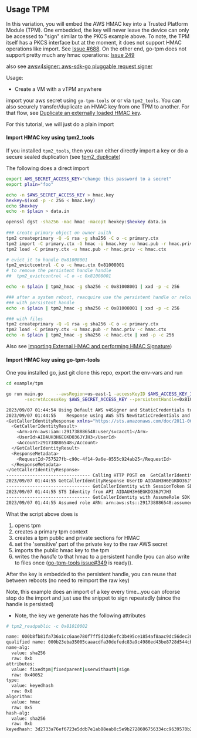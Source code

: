 ## Usage TPM

In this variation, you will embed the AWS HMAC key into a Trusted Platform Module (TPM).  One embedded, the key will never leave the device can only be accessed to "sign" similar to the PKCS example above.  To note, the TPM itself has a PKCS interface but at the moment, it does not support  HMAC operations like import.  See [Issue #688](https://github.com/tpm2-software/tpm2-pkcs11/issues/688).  On the other end, go-tpm does not support pretty much any hmac operations: [Issue 249](https://github.com/google/go-tpm/issues/249)


also see [awsv4signer: aws-sdk-go pluggable request signer](https://github.com/psanford/awsv4signer)

Usage:

-  Create a VM with a vTPM anywhere

import your aws secret using `go-tpm-tools` or or via `tpm2_tools`.  You can also securely transfer/duplicate an HMAC key from one TPM to another.  For that flow, see [Duplicate an externally loaded HMAC key](https://github.com/salrashid123/tpm2/tree/master/tpm2_duplicate#duplicate-an-externally-loaded-hmac-key).

For this tutorial, we will just do a plain import

#### Import HMAC key using tpm2_tools

If you installed `tpm2_tools`, then you can either directly import a key or do a secure sealed duplication (see [tpm2_duplicate](https://github.com/salrashid123/tpm2/tree/master/tpm2_duplicate))

The following does a direct import

```bash
export AWS_SECRET_ACCESS_KEY="change this password to a secret"
export plain="foo"

echo -n $AWS_SECRET_ACCESS_KEY > hmac.key
hexkey=$(xxd -p -c 256 < hmac.key)
echo $hexkey
echo -n $plain > data.in

openssl dgst -sha256 -mac hmac -macopt hexkey:$hexkey data.in
 
### create primary object on owner auith
tpm2 createprimary -Q -G rsa -g sha256 -C o -c primary.ctx
tpm2 import -C primary.ctx -G hmac -i hmac.key -u hmac.pub -r hmac.priv
tpm2 load -C primary.ctx -u hmac.pub -r hmac.priv -c hmac.ctx

# evict it to handle 0x81008001
tpm2_evictcontrol -C o -c hmac.ctx 0x81008001 
# to remove the persistent handle handle
##  tpm2_evictcontrol -C o -c 0x81008001

echo -n $plain | tpm2_hmac -g sha256 -c 0x81008001 | xxd -p -c 256

### after a system reboot, reacquire use the persistent handle or reload the primary key tree
### with persistent handle
echo -n $plain | tpm2_hmac -g sha256 -c 0x81008001 | xxd -p -c 256

### with files
tpm2 createprimary -Q -G rsa -g sha256 -C o -c primary.ctx
tpm2 load -C primary.ctx -u hmac.pub -r hmac.priv -c hmac.ctx
echo -n $plain | tpm2_hmac -g sha256 -c hmac.ctx | xxd -p -c 256
```

Also see [Importing External HMAC and performing HMAC Signature](https://github.com/salrashid123/tpm2/tree/master/hmac_import))

#### Import HMAC key using go-tpm-tools

One you installed go, just git clone this repo, export the env-vars and run

```bash
cd example/tpm

go run main.go     --awsRegion=us-east-1 -accessKeyID $AWS_ACCESS_KEY_ID   \
       -secretAccessKey $AWS_SECRET_ACCESS_KEY --persistentHandle=0x81008001 --flush=all  --evict

2023/09/07 01:44:54 Using Default AWS v4Signer and StaticCredentials to make REST GET call to GetCallerIdentity
2023/09/07 01:44:55    Response using AWS STS NewStaticCredentials and Standard v4.Singer 
<GetCallerIdentityResponse xmlns="https://sts.amazonaws.com/doc/2011-06-15/">
  <GetCallerIdentityResult>
    <Arn>arn:aws:iam::291738886548:user/svcacct1</Arn>
    <UserId>AIDAUH3H6EGKDO36JYJH3</UserId>
    <Account>291738886548</Account>
  </GetCallerIdentityResult>
  <ResponseMetadata>
    <RequestId>757527fb-c90c-4f14-9a6e-8555c924ab25</RequestId>
  </ResponseMetadata>
</GetCallerIdentityResponse>
-------------------------------- Calling HTTP POST on  GetCallerIdentity using Vault Signer
2023/09/07 01:44:55 GetCallerIdentityResponse UserID AIDAUH3H6EGKDO36JYJH3
-------------------------------- GetCallerIdentity with SessionToken SDK
2023/09/07 01:44:55 STS Identity from API AIDAUH3H6EGKDO36JYJH3
-------------------------------- GetCallerIdentity with AssumeRole SDK
2023/09/07 01:44:55 Assumed role ARN: arn:aws:sts::291738886548:assumed-role/gcpsts/mysession
```

What the script above does is 

1. opens tpm
2. creates a primary tpm context
3. creates a tpm public and private sections for HMAC
4. set the 'sensitive' part of the private key to the raw AWS secret
5. imports the public hmac key to the tpm
6. writes the _handle_ to that hmac to a persistent handle (you can also write to files once ([go-tpm-tools issue#349](https://github.com/google/go-tpm-tools/issues/349) is ready)).

After the key is embedded to the persistent handle, you can reuse that between reboots (no need to reimport the raw key)

Note, this example does an import of a key every time...you can ofcorse stop do the import and just use the snippet to sign repeatedly (since the handle is persisted)



* Note, the key we generate has the following attributes

```bash
# tpm2_readpublic -c 0x81010002

name: 000b8fb81fa736a1cc6aae780f7ff5d32d6efc3b495ce1854af8aac9dc56dec287ee
qualified name: 000b23eba35005caaacdfa30defedc83a9c4986ed43be8728d544cbb93223d5b8045
name-alg:
  value: sha256
  raw: 0xb
attributes:
  value: fixedtpm|fixedparent|userwithauth|sign
  raw: 0x40052
type:
  value: keyedhash
  raw: 0x8
algorithm: 
  value: hmac
  raw: 0x5
hash-alg:
  value: sha256
  raw: 0xb
keyedhash: 3d2733a76ef6723e5ddb7e1ab88eab0c5e9b2728606756334cc9639570b26cea

```



